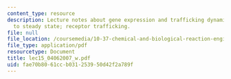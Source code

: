 ```yaml
---
content_type: resource
description: Lecture notes about gene expression and trafficking dynamics. Approach
  to steady state; receptor trafficking.
file: null
file_location: /coursemedia/10-37-chemical-and-biological-reaction-engineering-spring-2007/fae70b8061ccb031253950d42f2a789f_lec15_04062007_w.pdf
file_type: application/pdf
resourcetype: Document
title: lec15_04062007_w.pdf
uid: fae70b80-61cc-b031-2539-50d42f2a789f
---
```

